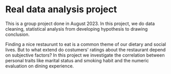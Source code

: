 # Real data analysis project
This is a group project done in August 2023. In this project, we do data cleaning, statistical analysis from developing hypothesis to drawing conclusion.

Finding a nice restaurunt to eat is a common theme of our dietary and social lives. But to what extend do costumers' ratings about the restaurant depend on subjective factors? In this project we investigate the correlation between personal traits like marital status and smoking habit and the numeric evaluation on dining experience.

